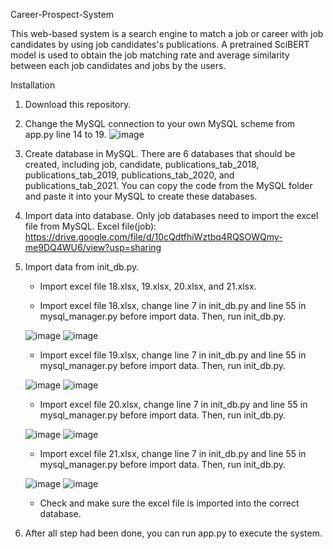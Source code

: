 Career-Prospect-System

This web-based system is a search engine to match a job or career with job candidates by using job candidates's publications. A pretrained SciBERT model is used to obtain the job matching rate and average similarity between each job candidates and jobs by the users.


Installation
1. Download this repository.

2. Change the MySQL connection to your own MySQL scheme from app.py line 14 to 19.
![image](https://user-images.githubusercontent.com/93475397/169473035-4315b394-f145-4948-a29a-97714109c7a5.png)

3. Create database in MySQL. There are 6 databases that should be created, including job, candidate, publications_tab_2018, publications_tab_2019, publications_tab_2020, and publications_tab_2021. You can copy the code from the MySQL folder and paste it into your MySQL to create these databases. 

4. Import data into database. Only job databases need to import the excel file from MySQL. 
  Excel file(job): https://drive.google.com/file/d/10cQdtfhiWztbq4RQSOWQmy-me9DQ4WU6/view?usp=sharing

5. Import data from init_db.py. 
   * Import excel file 18.xlsx, 19.xlsx, 20.xlsx, and 21.xlsx.
   
   * Import excel file 18.xlsx, change line 7 in init_db.py and line 55 in mysql_manager.py before import data. Then, run init_db.py.
  
   ![image](https://user-images.githubusercontent.com/93475397/169506384-ed7f24cb-26cc-4f07-8db4-6e4ccba29c3b.png)
   ![image](https://user-images.githubusercontent.com/93475397/169506496-ea423afd-e22d-4132-9a41-4c51f62be7a6.png)

   * Import excel file 19.xlsx, change line 7 in init_db.py and line 55 in mysql_manager.py before import data. Then, run init_db.py.
   
   ![image](https://user-images.githubusercontent.com/93475397/169509417-3aab8a81-7022-49b0-8994-2124eece3406.png)
   ![image](https://user-images.githubusercontent.com/93475397/169509516-3cf7e4b2-6e60-4080-952f-de54df69168a.png)

   * Import excel file 20.xlsx, change line 7 in init_db.py and line 55 in mysql_manager.py before import data. Then, run init_db.py.
   
   ![image](https://user-images.githubusercontent.com/93475397/169509741-150a577b-36ee-4152-927f-5feb69efcf11.png)
   ![image](https://user-images.githubusercontent.com/93475397/169509623-7647b4de-2818-412b-8e77-786c6b220598.png)

   * Import excel file 21.xlsx, change line 7 in init_db.py and line 55 in mysql_manager.py before import data. Then, run init_db.py.
    
   ![image](https://user-images.githubusercontent.com/93475397/169509864-a0e9ea63-5e39-429e-bcf5-84ef9b028ea0.png)
   ![image](https://user-images.githubusercontent.com/93475397/169509945-978831d4-6b69-453d-9a48-88fc98611945.png)
   * Check and make sure the excel file is imported into the correct database.

6. After all step had been done, you can run app.py to execute the system.




 
